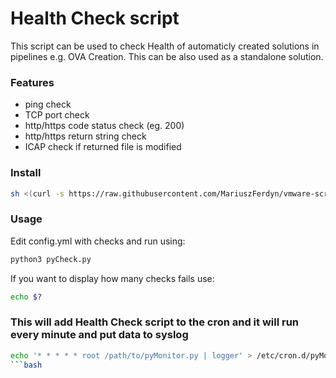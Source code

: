 # Health Check script

This script can be used to check Health of automaticly created solutions in pipelines e.g. OVA Creation. This can be also used as a standalone solution.

### Features 
* ping check
* TCP port check
* http/https code status check (eg. 200)
* http/https return string check
* ICAP check if returned file is modified

### Install
```bash
sh <(curl -s https://raw.githubusercontent.com/MariuszFerdyn/vmware-scripts/main/HealthCheck/install.sh || wget -q -O - https://raw.githubusercontent.com/MariuszFerdyn/vmware-scripts/main/HealthCheck/install.sh)
```
### Usage

Edit config.yml with checks and run using:
```bash
python3 pyCheck.py
```
If you want to display how many checks fails use:
```bash
echo $?
```
### This will add Health Check script to the cron and it will run every minute and put data to syslog
```bash
echo '* * * * * root /path/to/pyMonitor.py | logger' > /etc/cron.d/pyMonitor
```bash
